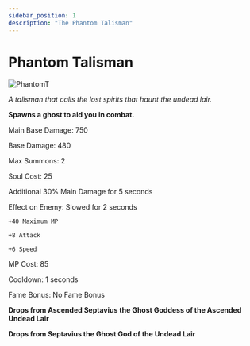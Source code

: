 ```yaml
---
sidebar_position: 1
description: "The Phantom Talisman"
---
```


# Phantom Talisman

![PhantomT](https://vwiki.valorserver.com/api/item/picture/phantom%20talisman)

<i>A talisman that calls the lost spirits that haunt the undead lair.</i>

**Spawns a ghost to aid you in combat.**

Main Base Damage: 750

Base Damage: 480

Max Summons: 2

Soul Cost: 25

Additional 30% Main Damage for 5 seconds

Effect on Enemy: Slowed for 2 seconds

    +40 Maximum MP

    +8 Attack

    +6 Speed

MP Cost: 85

Cooldown: 1 seconds

Fame Bonus: No Fame Bonus

**Drops from Ascended Septavius the Ghost Goddess of the Ascended Undead Lair**

**Drops from Septavius the Ghost God of the Undead Lair**
